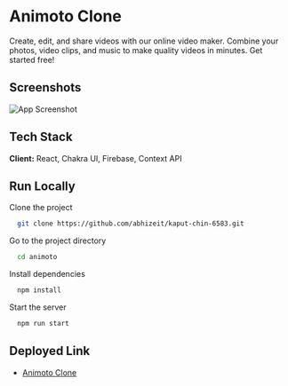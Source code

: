 
# Animoto Clone

Create, edit, and share videos with our online video maker. Combine your photos, video clips, and music to make quality videos in minutes. Get started free!
## Screenshots

![App Screenshot](https://abhizeit.github.io/images/animoto.png)

## Tech Stack

**Client:** React, Chakra UI, Firebase, Context API


## Run Locally

Clone the project

```bash
  git clone https://github.com/abhizeit/kaput-chin-6583.git
```

Go to the project directory

```bash
  cd animoto
```

Install dependencies

```bash
  npm install
```

Start the server

```bash
  npm run start
```








## Deployed Link

 - [Animoto Clone](https://ubiquitous-llama-09db74.netlify.app/)


